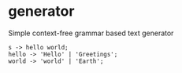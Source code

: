generator
=========

Simple context-free grammar based text generator

    s -> hello world;
    hello -> 'Hello' | 'Greetings';
    world -> 'world' | 'Earth';
